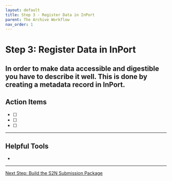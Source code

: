 ```yaml
---
layout: default
title: Step 3 - Register Data in InPort
parent: The Archive Workflow
nav_order: 1
---
```


# Step 3: Register Data in InPort

In order to make data accessible and digestible  you have to describe it well. This is done by creating a metadata record in **InPort**. 
---

## Action Items

- [ ] 
- [ ] 
- [ ] 

---

## Helpful Tools

  * 

---
<a href="{{ '/docs/Step-4-Build-the-S2N-Submission-Package.html' | relative_url }}" class="btn btn-custom fs-6 mb-4 mb-md-0">
  Next Step: Build the S2N Submission Package
</a>
